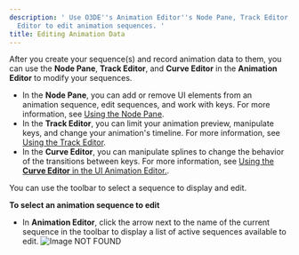 ```yaml
---
description: ' Use O3DE''s Animation Editor''s Node Pane, Track Editor, and Curve
  Editor to edit animation sequences. '
title: Editing Animation Data
---
```


After you create your sequence(s) and record animation data to them, you can use the **Node Pane**, **Track Editor**, and **Curve Editor** in the **Animation Editor** to modify your sequences.
+ In the **Node Pane**, you can add or remove UI elements from an animation sequence, edit sequences, and work with keys. For more information, see [Using the Node Pane](using-node-pane/).
+ In the **Track Editor**, you can limit your animation preview, manipulate keys, and change your animation's timeline. For more information, see [Using the Track Editor](track-editor/).
+ In the **Curve Editor**, you can manipulate splines to change the behavior of the transitions between keys. For more information, see [Using the **Curve Editor** in the UI Animation Editor.](curve-editor/).

You can use the toolbar to select a sequence to display and edit.

**To select an animation sequence to edit**

+ In **Animation Editor**, click the arrow next to the name of the current sequence in the toolbar to display a list of active sequences available to edit.
![Image NOT FOUND](/images/user-guide/ui-animation-selecting.png)
